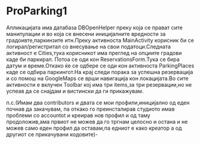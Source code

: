 # ProParking1
Апликацијата има датабаза DBOpenHelper преку која се прават сите манипулации и во која се внесени иницијалните вредности за градоивте,паркинзите итн.Преку активноста MainActivity корисник би се логирал/регистритал со внесување на свои податоци.Следната активност е Cities,тука корисникот има преглед на опциите градови каде би паркирал. Потоа се оди кон ReservationsForm.Тука се бира датум и време.Откако ќе се одбере се оди кон активноста ParkingPlaces каде се одбира паркингот.На крај следи порака за успешна резервација и со помош на GoogleMaps се врши навигација кон локацијата.Во сите активности е вклучен Toolbar кој има три items,за три резервации,но не успеав да се снајдам и вистински да ги прикажувам.

п.с.(Имам два contributors и двата се мои профили,инициjално од еден почнав да закачувам, па откако го преинсталирав студиото имав проблеми со accountot и креирав нов профил и од таму продоложив,ама првиот не можев да го тргнам целосно и остана и не можев само еден профил да оставам,па едниот е како креатор а од другиот се прикачувани кодовите)-


